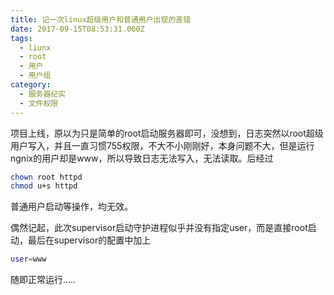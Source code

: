 ```yaml
---
title: 记一次linux超级用户和普通用户出现的差错
date: 2017-09-15T08:53:31.000Z
tags:
  - liunx
  - root
  - 用户
  - 用户组
category:
  - 服务器纪实
  - 文件权限
---
```


项目上线，原以为只是简单的root启动服务器即可，没想到，日志突然以root超级用户写入，并且一直习惯755权限，不大不小刚刚好，本身问题不大，但是运行ngnix的用户却是www，所以导致日志无法写入，无法读取。后经过
<!--more-->

```sh
chown root httpd
chmod u+s httpd
```

普通用户启动等操作，均无效。

偶然记起，此次supervisor启动守护进程似乎并没有指定user，而是直接root启动，最后在supervisor的配置中加上

```sh
user=www
```

随即正常运行.....
